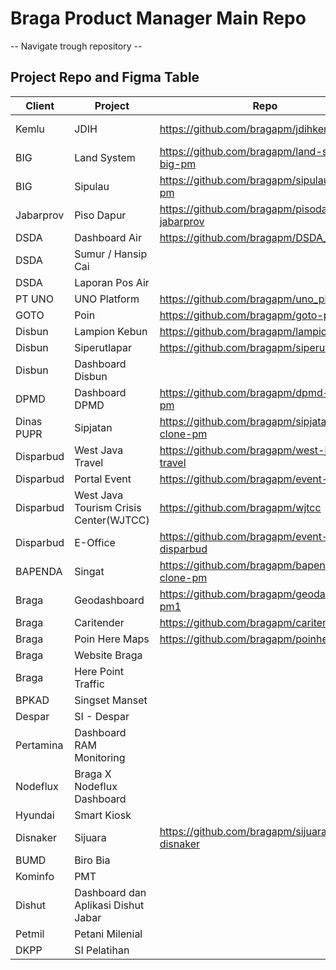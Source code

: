 # Braga Product Manager Main Repo
-- Navigate trough repository --

## Project Repo and Figma Table
| Client      | Project | Repo | Figma |
| ----------- | ----------- | ------| -------- |
| Kemlu      | JDIH       | https://github.com/bragapm/jdihkemlu | https://www.figma.com/file/BvI3HXmMeM85fWxDgilnxO/JDIH-Kemlu?t=uzyvu9etLx7zo6I3-0 |
| BIG    | Land System        | https://github.com/bragapm/land-system-big-pm | |
| BIG    | Sipulau        | https://github.com/bragapm/sipulau-clone-pm | |
| Jabarprov    | Piso Dapur        | https://github.com/bragapm/pisodapur-jabarprov | |
| DSDA    | Dashboard Air        | https://github.com/bragapm/DSDA_Jabar | |
| DSDA | Sumur / Hansip Cai | | |
| DSDA | Laporan Pos Air | | |
| PT UNO    | UNO Platform        | https://github.com/bragapm/uno_platform | |
| GOTO    | Poin        | https://github.com/bragapm/goto-poin | |
| Disbun | Lampion Kebun | https://github.com/bragapm/lampionkebun | |
| Disbun | Siperutlapar | https://github.com/bragapm/siperutlapar | |
| Disbun | Dashboard Disbun | | |
| DPMD | Dashboard DPMD | https://github.com/bragapm/dpmd-clone-pm | |
| Dinas PUPR | Sipjatan | https://github.com/bragapm/sipjatan-clone-pm | |
| Disparbud | West Java Travel | https://github.com/bragapm/west-java-travel | |
| Disparbud | Portal Event | https://github.com/bragapm/event-dispar | |
| Disparbud | West Java Tourism Crisis Center(WJTCC) | https://github.com/bragapm/wjtcc | |
| Disparbud | E-Office | https://github.com/bragapm/event-disparbud | |
| BAPENDA | Singat | https://github.com/bragapm/bapenda-clone-pm | |
| Braga | Geodashboard | https://github.com/bragapm/geodashboard-pm1 | |
| Braga | Caritender | https://github.com/bragapm/caritender | |
| Braga | Poin Here Maps | https://github.com/bragapm/poinheremaps | |
| Braga | Website Braga | | |
| Braga | Here Point Traffic | | |
| BPKAD | Singset Manset | | |
| Despar | SI - Despar | | |
| Pertamina | Dashboard RAM Monitoring | | |
| Nodeflux | Braga X Nodeflux Dashboard | | |
| Hyundai | Smart Kiosk | | |
| Disnaker | Sijuara | https://github.com/bragapm/sijuara-disnaker | |
| BUMD | Biro Bia | | |
| Kominfo | PMT | | |
| Dishut | Dashboard dan Aplikasi Dishut Jabar | | |
| Petmil | Petani Milenial | | |
| DKPP | SI Pelatihan | | |
